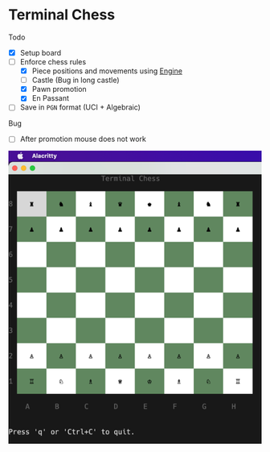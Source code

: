 Terminal Chess
=========

Todo
- [x] Setup board
- [ ] Enforce chess rules
  * [x] Piece positions and movements using [Engine](https://github.com/notnil/chess)
  * [ ] Castle (Bug in long castle)
  * [x] Pawn promotion
  * [x] En Passant
- [ ] Save in `PGN` format (UCI + Algebraic)

Bug
- [ ] After promotion mouse does not work


![Board](docs/chess.png)
